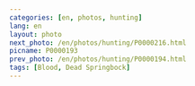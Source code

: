 ```yaml
---
categories: [en, photos, hunting]
lang: en
layout: photo
next_photo: /en/photos/hunting/P0000216.html
picname: P0000193
prev_photo: /en/photos/hunting/P0000194.html
tags: [Blood, Dead Springbock]
---
```

